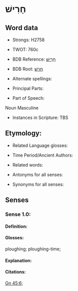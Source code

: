 # חָרִישׁ

<!-- Status: S2="NeedsEdits" -->
<!-- Lexica used for edits:   -->

## Word data

* Strongs: H2758

* TWOT: 760c

* BDB Reference: [חָרִישׁ](rc://en/bdb/dict/h.gk.ad)

* BDB Root: [חרשׁ](rc://en/bdb/dict/h.gk.aa)

* Alternate spellings:

* Principal Parts:

* Part of Speech:

Noun Masculine

* Instances in Scripture: TBS

## Etymology:

* Related Language glosses:

* Time Period/Ancient Authors:

* Related words:

* Antonyms for all senses:

* Synonyms for all senses:

## Senses

### Sense 1.0:

#### Definition:

#### Glosses:

ploughing; ploughing-time; 

#### Explanation:

#### Citations:

[Gn 45:6](rc://he/uhb/book/gen/45/6); 

